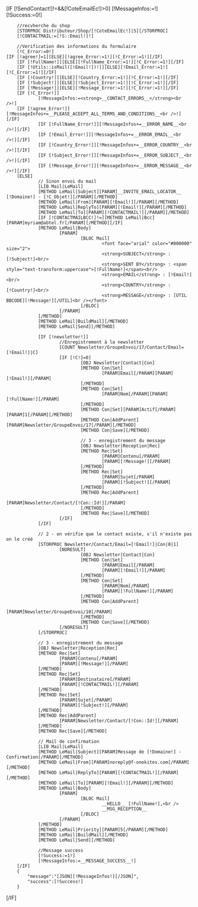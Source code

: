 [IF [!SendContact!]!=&&[!CoteEmailEc!]>0]
        [!MessageInfos:=!]
        [!Success:=0!]
        
        //recvherche du shop
        [STORPROC Distributeur/Shop/[!CoteEmailEc!]|S][/STORPROC]
        [!CONTACTMAIL:=[!S::Email!]!]

        //Verification des informations du formulaire
        [!C_Error:=0!]
	[IF [!agree!]=1][ELSE][!agree_Error:=1!][!C_Error:=1!][/IF]
        [IF [!FullName!]][ELSE][!FullName_Error:=1!][!C_Error:=1!][/IF]
        [IF [!Utils::isMail([!Email!])!]][ELSE][!Email_Error:=1!][!C_Error:=1!][/IF]
        [IF [!Country!]][ELSE][!Country_Error:=1!][!C_Error:=1!][/IF]
        [IF [!Subject!]][ELSE][!Subject_Error:=1!][!C_Error:=1!][/IF]
        [IF [!Message!]][ELSE][!Message_Error:=1!][!C_Error:=1!][/IF]
        [IF [!C_Error!]]
                [!MessageInfos:=<strong>__CONTACT_ERRORS__</strong><br />!]
		[IF [!agree_Error!]][!MessageInfos+=__PLEASE_ACEEPT_ALL_TERMS_AND_CONDITIONS__<br />!][/IF]
                [IF [!FullName_Error!]][!MessageInfos+=__ERROR_NAME__<br />!][/IF]
                [IF [!Email_Error!]][!MessageInfos+=__ERROR_EMAIL__<br />!][/IF]
                [IF [!Country_Error!]][!MessageInfos+=__ERROR_COUNTRY__<br />!][/IF]
                [IF [!Subject_Error!]][!MessageInfos+=__ERROR_SUBJECT__<br />!][/IF]
                [IF [!Message_Error!]][!MessageInfos+=__ERROR_MESSAGE__<br />!][/IF]
        [ELSE]
                // Sinon envoi du mail
                [LIB Mail|LeMail]
                [METHOD LeMail|Subject][PARAM]__INVITE_EMAIL_LOCATOR__ [!Domaine!] - [!C_Objet!][/PARAM][/METHOD]
                [METHOD LeMail|From][PARAM][!Email!][/PARAM][/METHOD]
                [METHOD LeMail|ReplyTo][PARAM][!Email!][/PARAM][/METHOD]
                [METHOD LeMail|To][PARAM][!CONTACTMAIL!][/PARAM][/METHOD]
                [IF [!CONTACTMAILBCC!]!=][METHOD LeMail|Bcc][PARAM]myriam@abtel.fr[/PARAM][/METHOD][/IF]
                [METHOD LeMail|Body]
                        [PARAM]
                                [BLOC Mail]
                                        <font face="arial" color="#000000" size="2">
                                        <strong>SUBJECT</strong> : [!Subject!]<br/>
                                        <strong>SENT BY</strong> : <span style="text-transform:uppercase">[!FullName!]</span><br/>
                                        <strong>EMAIL</strong> : [!Email!]<br/>
                                        <strong>COUNTRY</strong> : [!Country!]<br/>
                                        <strong>MESSAGE</strong> : [UTIL BBCODE][!Message!][/UTIL]<br /></font>
                                [/BLOC]
                        [/PARAM]
                [/METHOD]
                [METHOD LeMail|BuildMail][/METHOD]
                [METHOD LeMail|Send][/METHOD]

                [IF [!newsletter!]]
                        //Enregistrement à la newsletter
                        [COUNT Newsletter/GroupeEnvoi/17/Contact/Email=[!Email!]|C]
                        [IF [!C!]=0]
                                [OBJ Newsletter|Contact|Con]
                                [METHOD Con|Set]
                                        [PARAM]Email[/PARAM][PARAM][!Email!][/PARAM]
                                [/METHOD]
                                [METHOD Con|Set]
                                        [PARAM]Nom[/PARAM][PARAM][!FullName!][/PARAM]
                                [/METHOD]
                                [METHOD Con|Set][PARAM]Actif[/PARAM][PARAM]1[/PARAM][/METHOD]
                                [METHOD Con|AddParent][PARAM]Newsletter/GroupeEnvoi/17[/PARAM][/METHOD]
                                [METHOD Con|Save][/METHOD]

                                // 3 - enregistrement du message
                                [OBJ Newsletter|Reception|Rec]
                                [METHOD Rec|Set]
                                        [PARAM]Contenu[/PARAM]
                                        [PARAM][!Message!][/PARAM]
                                [/METHOD]
                                [METHOD Rec|Set]
                                        [PARAM]Sujet[/PARAM]
                                        [PARAM][!Subject!][/PARAM]
                                [/METHOD]
                                [METHOD Rec|AddParent]
                                        [PARAM]Newsletter/Contact/[!Con::Id!][/PARAM]
                                [/METHOD]
                                [METHOD Rec|Save][/METHOD]
                        [/IF]
                [/IF]

                // 2 - on vérifie que le contact existe, s'il n'existe pas on le créé
                [STORPROC Newsletter/Contact/Email=[!Email!]|Con|0|1]
                        [NORESULT]
                                [OBJ Newsletter|Contact|Con]
                                [METHOD Con|Set]
                                        [PARAM]Email[/PARAM]
                                        [PARAM][!Email!][/PARAM]
                                [/METHOD]
                                [METHOD Con|Set]
                                        [PARAM]Nom[/PARAM]
                                        [PARAM][!FullName!][/PARAM]
                                [/METHOD]
                                [METHOD Con|AddParent]
                                        [PARAM]Newsletter/GroupeEnvoi/10[/PARAM]
                                [/METHOD]
                                [METHOD Con|Save][/METHOD]
                        [/NORESULT]
                [/STORPROC]
                
                // 3 - enregistrement du message
                [OBJ Newsletter|Reception|Rec]
                [METHOD Rec|Set]
                        [PARAM]Contenu[/PARAM]
                        [PARAM][!Message!][/PARAM]
                [/METHOD]
                [METHOD Rec|Set]
                        [PARAM]Destinataire[/PARAM]
                        [PARAM][!CONTACTMAIL!][/PARAM]
                [/METHOD]
                [METHOD Rec|Set]
                        [PARAM]Sujet[/PARAM]
                        [PARAM][!Subject!][/PARAM]
                [/METHOD]
                [METHOD Rec|AddParent]
                        [PARAM]Newsletter/Contact/[!Con::Id!][/PARAM]
                [/METHOD]
                [METHOD Rec|Save][/METHOD]
                        
                // Mail de confirmation
                [LIB Mail|LeMail]
                [METHOD LeMail|Subject][PARAM]Message de [!Domaine!] - Confirmation[/PARAM][/METHOD]
                [METHOD LeMail|From][PARAM]noreply@f-onekites.com[/PARAM][/METHOD]
                [METHOD LeMail|ReplyTo][PARAM][!CONTACTMAIL!][/PARAM][/METHOD]
                [METHOD LeMail|To][PARAM][!Email!][/PARAM][/METHOD]
                [METHOD LeMail|Body]
                        [PARAM]
                                [BLOC Mail]
                                        __HELLO__ [!FullName!],<br />
                                        __MSG_RECEPTION__
                                [/BLOC]
                        [/PARAM]
                [/METHOD]
                [METHOD LeMail|Priority][PARAM]5[/PARAM][/METHOD]
                [METHOD LeMail|BuildMail][/METHOD]
                [METHOD LeMail|Send][/METHOD]
                
                //Message success
                [!Success:=1!]
                [!MessageInfos:=__MESSAGE_SUCCESS__!]
        [/IF]
        {
            "message":"[JSON][!MessageInfos!][/JSON]",
            "success":[!Success!]
        }
[/IF]

